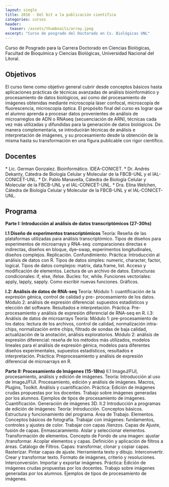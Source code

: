 ```yaml
---
layout: single
title: 2016 - Del bit a la publicación científica
categories: cursos
header:
  teaser: /assets/thumbnails/array.jpeg
excerpt: "Curso de posgrado del Doctorado en Cs. Biológicas UNL" 
---
```


Curso de Posgrado para la Carrera Doctorado en Ciencias Biológicas, Facultad de Bioquímica y Ciencias Biológicas, Universidad Nacional del Litoral.
<!--more-->
<h2>Objetivos</h2>
El curso tiene como objetivo general cubrir desde conceptos básicos hasta aplicaciones prácticas de técnicas avanzadas de análisis bioinformático y procesamiento de datos biológicos, así como del procesamiento de imágenes obtenidas mediante microscopía láser confocal, microscopía de fluorescencia, microscopía óptica. El propósito final del curso es lograr que el alumno aprenda a procesar datos provenientes de análisis de microarreglos de ADN o RNAseq (secuenciación de ARN), técnicas cada vez más utilizadas y difundidas para la generación de datos biológicos. De manera complementaria, se introducirán técnicas
de análisis e interpretación de imágenes, y su procesamiento desde la obtención de la misma hasta su transformación en una figura publicable con rigor científico.

<h2>Docentes</h2>
* Lic. German Gonzalez. Bioinformático. IDEA-CONICET.
* Dr. Andrés Dekanty, Cátedra de Biología Celular y Molecular de la FBCB-UNL y el IAL-CONICET-UNL.
* Dr. Pablo Manavella, Cátedra de Biología Celular y Molecular de la FBCB-UNL y el IAL-CONICET-UNL.
* Dra. Elina Welchen, Cátedra de Biología Celular y Molecular de la FBCB-UNL y el IAL-CONICET-UNL.

<h2>Programa</h2>
<strong>Parte I: Introducción al análisis de datos transcriptómicos (27-30hs)</strong>

<strong>I.1 Diseño de experimentos transcriptómicos</strong>
Teoría: Reseña de las plataformas utilizadas para análisis transcriptómico. Tipos de
diseños para experimentos de microarrays y RNA-seq: comparaciones directas e
indirectas, diseños en bloque, dye-swap, experimentos longitudinales, diseños
complejos. Replicación. Confundimiento.
Práctica: Introducción al análisis de datos con R. Tipos de datos simples: numeric,
character, factor, logical. Tipos de datos complejos: matrix, data.frame, list. Acceso y
modificación de elementos. Lectura de un archivo de datos. Estructuras
condicionales: if, else, ifelse. Bucles: for, while. Funciones vectoriales: apply, lapply,
sapply. Como escribir nuevas funciones. Gráficos.

<strong>I.2: Análisis de datos de RNA-seq</strong>
Teoría: Módulo 1: cuantificación de la expresión génica, control de calidad y pre-
procesamiento de los datos. Módulo 2: análisis de expresión diferencial: supuestos
estadísticos y elección del software. Resultados e interpretación.
Práctica: Pre-procesamiento y análisis de expresión diferencial de RNA-seq en R.
I.3: Análisis de datos de microarrays
Teoría: Módulo 1: pre-procesamiento de los datos: lectura de los archivos, control de
calidad, normalización intra-chips, normalización entre chips, filtrado de sondas de
baja calidad, actualización de la anotación, análisis exploratorios. Módulo 2: análisis
de expresión diferencial: reseña de los métodos más utilizados, modelos lineales
para el análisis de expresión génica, modelos para diferentes diseños
experimentales, supuestos estadísticos, resultados e interpretación.
Práctica: Preprocesamiento y análisis de expresión diferencial de microarrays en R.

<strong>Parte II: Procesamiento de Imágenes (15-18hs)</strong>
II.1 ImageJ/FIJI, procesamiento, análisis y edición de imágenes.
Teoría: Introducción al uso de ImageJ/FIJI. Procesamiento, edición y análisis de
imágenes. Macros, Plugins, Toolkit. Análisis y cuantificación.
Práctica: Edición de imágenes crudas propuestas por los docentes. Trabajo sobre
imágenes generadas por los alumnos. Ejemplos de tipos de procesamiento de
imágenes. Cuantificación. Generación de imágenes 3D.
II.2 Introducción a programas de edición de imágenes:
Teoría: Introducción. Conceptos básicos. Estructura y funcionamiento del programa.
Área de Trabajo. Elementos. Conceptos básicos de fotografía.
Trabajar con imágenes: fundamentos, controles y ajustes de color. Trabajar con
capas /lienzos. Capas de Ajuste, fusión de capas. Enmascaramiento. Aislar y
seleccionar elementos. Transformación de elementos. Concepto de Fondo de una
imagen: ajustar /transformar. Acoplar elementos y capas. Definición y aplicación de
filtros a áreas. Catálogo de Filtros. Capas: transformar, clonar y copiar capas.
Rasterizar. Pintar capas de ajuste. Herramienta texto y dibujo. Interconvertir. Crear y
transformar texto. Formato de imágenes, criterio y resoluciones. Interconversión.
Importar y exportar imágenes.
Práctica: Edición de imágenes crudas propuestas por los docentes. Trabajo sobre
imágenes generadas por los alumnos. Ejemplos de tipos de procesamiento de
imágenes.

